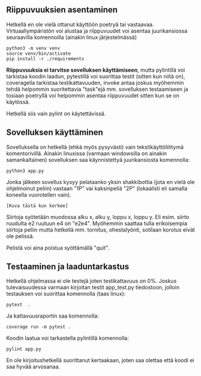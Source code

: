 ## Riippuvuuksien asentaminen
Hetkellä en ole vielä ottanut käyttöön poetryä tai vastaavaa. Virtuaaliympäristön voi alustaa ja riippuvuudet voi asentaa juurikansiossa seuraavilla komennoilla (ainakin linux järjestelmässä)

	python3 -m venv venv
	source venv/bin/activate
	pip install -r ./requirements

**Riippuvuuksia ei tarvitse sovelluksen käyttämiseen**, mutta pylintillä voi tarkistaa koodin laadun, pytestillä voi suorittaa testit (sitten kun niitä on), coveragella tarkistaa testikattavuuden, invoke antaa joskus myöhemmin tehdä helpommin suoritettavia "task"ejä mm. sovelluksen testaamiseen ja tosiaan poetryllä voi helpommin asentaa riippuvuudet sitten kun se on käytössä.

Hetkellä siis vain pylint on käytettävissä.

## Sovelluksen käyttäminen
Sovelluksella on hetkellä (ehkä myös pysyvästi) vain tekstikäyttöliittymä komentorivillä. Ainakin linuxissa (varmaan windowsilla on ainakin samankaltainen) sovelluksen saa käynnistettyä juurikansiosta komennolla:

	python3 app.py

Jonka jälkeen sovellus kysyy pelataanko yksin shakkibottia (jota en vielä ole ohjelmoinut peliin) vastaan "1P" vai kaksinpeliä "2P" (lokaalisti eli samalla koneella vuorotellen vain).

	[Kuva tästä kun kerkee]

Siirtoja syötetään muodossa alku x, alku y, loppu x, loppu y. Eli esim. siirto ruudulta e2 ruutuun e4 on "e2e4". Myöhemmin saattaa tulla erikoisempia siirtoja peliin mutta hetkellä mm. tornitus, ohestalyönti, sotilaan korotus eivät ole pelissä.

Pelistä voi aina poistua syöttämällä "quit".

## Testaaminen ja laaduntarkastus
Hetkellä ohjelmassa ei ole testejä joten testikattavuus on 0%. Joskus tulevaisuudessa varmaan kirjoitan testit app_test.py tiedostoon, jolloin testauksen voi suorittaa komennolla (taas linux):

	pytest	.

Ja kattavuusraportin saa komennolla:

	coverage run -m pytest .

Koodin laatua voi tarkastella pylintillä komennolla:

	pylint app.py

En ole kirjoitushetkellä suorittanut kertaakaan, joten saa olettaa että koodi ei saa hyvää arvosanaa.


